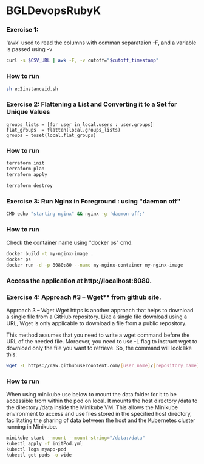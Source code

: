# BGLDevopsRubyK
### Exercise 1: 
   'awk' used to read the columns with comman separataion -F,  and a variable is passed using -v

   ```bash
   curl -s $CSV_URL | awk -F, -v cutoff="$cutoff_timestamp" 
   ```
   
   ### How to run
   
   ```bash
   sh ec2instanceid.sh
   
   ```

### Exercise 2: Flattening a List and Converting it to a Set for Unique Values

   ```hcl
   groups_lists = [for user in local.users : user.groups]
   flat_groups  = flatten(local.groups_lists)
   groups = toset(local.flat_groups)
   ```
   
   ### How to run
   
   ```bash
   terraform init
   terraform plan
   terraform apply
   
   terraform destroy
   
   ```
   
   ### Exercise 3: Run Nginx in Foreground   : using "daemon off"
   
   ```bash
   CMD echo "starting nginx" && nginx -g 'daemon off;'
   ```
   
   ### How to run
   Check the container name using "docker ps" cmd.
   ```bash
   docker build -t my-nginx-image .
   docker ps
   docker run -d -p 8080:80 --name my-nginx-container my-nginx-image
   ```
   ### Access the application at http://localhost:8080.

### Exercise 4: Approach #3 – Wget** from github site.

   Approach 3 – Wget
   Wget https is another approach that helps to download a single file from a GitHub repository. Like a single file download using a URL, Wget is only applicable to download a file from a public repository. 
   
   This method assumes that you need to write a wget command before the URL of the needed file. Moreover, you need to use -L flag to instruct wget to download only the file you want to retrieve. So, the command will look like this:
   
   ```bash
   wget -L https://raw.githubusercontent.com/[user_name]/[repository_name]/[branch]/[file]
   ```
 ### How to run
 
 When using minikube use below to mount the data folder for it to be accessible from within the pod on local. It mounts the host directory /data to the directory /data inside the Minikube VM. This allows the Minikube environment to access and use files stored in the specified host directory, facilitating the sharing of data between the host and the Kubernetes cluster running in Minikube.
   ```bash 
  minikube start --mount --mount-string="/data:/data"
  kubectl apply -f initPod.yml
  kubectl logs myapp-pod
  kubectl get pods -o wide 
  ```


  
